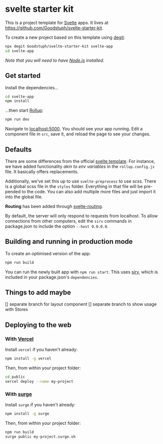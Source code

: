 
# svelte starter kit

This is a project template for [Svelte](https://svelte.dev) apps. It lives at https://github.com/Goodstuph/svelte-starter-kit.

To create a new project based on this template using [degit](https://github.com/Rich-Harris/degit):

```bash
npx degit Goodstuph/svelte-starter-kit svelte-app
cd svelte-app
```

*Note that you will need to have [Node.js](https://nodejs.org) installed.*


## Get started

Install the dependencies...

```bash
cd svelte-app
npm install
```

...then start [Rollup](https://rollupjs.org):

```bash
npm run dev
```

Navigate to [localhost:5000](http://localhost:5000). You should see your app running. Edit a component file in `src`, save it, and reload the page to see your changes.

## Defaults 

There are some differences from the official [svelte template](https://github.com/sveltejs/template). For instance, we have added functionality _akin to env variables_ in the `rollup.config.js` file. It basically offers replacements. 

Additionally, we've set this up to use `svelte-preprocess` to use *scss*. There is a global scss file in the `styles` folder. Everything in that file will be pre-pended to the code. You can also add multiple more files and just import it into the global file. 

**Routing** has been added through [svelte-routing](https://github.com/EmilTholin/svelte-routing).

By default, the server will only respond to requests from localhost. To allow connections from other computers, edit the `sirv` commands in package.json to include the option `--host 0.0.0.0`.

## Building and running in production mode

To create an optimised version of the app:

```bash
npm run build
```

You can run the newly built app with `npm run start`. This uses [sirv](https://github.com/lukeed/sirv), which is included in your package.json's `dependencies`.


## Things to add maybe 
[] separate branch for layout component
[] separate branch to show usage with Stores

## Deploying to the web

### With [Vercel](https://vercel.com)

Install `vercel` if you haven't already:

```bash
npm install -g vercel
```

Then, from within your project folder:

```bash
cd public
vercel deploy --name my-project
```

### With [surge](https://surge.sh/)

Install `surge` if you haven't already:

```bash
npm install -g surge
```

Then, from within your project folder:

```bash
npm run build
surge public my-project.surge.sh
```
